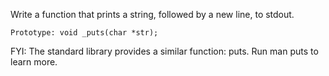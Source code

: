 Write a function that prints a string, followed by a new line, to stdout.



    Prototype: void _puts(char *str);



FYI: The standard library provides a similar function: puts. Run man puts to learn more.
